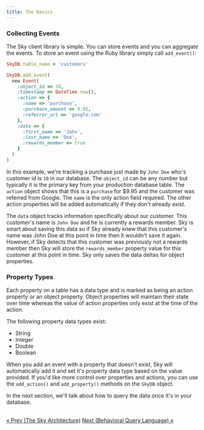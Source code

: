 ```yaml
---
title: The Basics
---
```


### Collecting Events

The Sky client library is simple.
You can store events and you can aggregate the events.
To store an event using the Ruby library simply call `add_event()`:

```ruby
SkyDB.table_name = 'customers'

SkyDB.add_event(
  new Event(
    :object_id => 10,
    :timestamp => DateTime.now(),
    :action => {
      :name => 'purchase',
      :purchase_amount => 9.95,
      :referrer_url => 'google.com'
    },
    :data => {
      :first_name => 'John',
      :last_name => 'Doe',
      :rewards_member => true
    }
  )
)
```

In this example, we're tracking a purchase just made by `John Doe` who's customer id is `10` in our database.
The `object_id` can be any number but typically it is the primary key from your production database table.
The `action` object shows that this is a `purchase` for $9.95 and the customer was referred from Google.
The `name` is the only action field required.
The other action properties will be added automatically if they don't already exist.

The `data` object tracks information specifically about our customer. 
This customer's name is `John Doe` and he is currently a rewards member.
Sky is smart about saving this data so if Sky already knew that this customer's name was John Doe at this point in time then it wouldn't save it again.
However, if Sky detects that this customer was previously not a rewards member then Sky will store the `rewards_member` property value for this customer at this point in time.
Sky only saves the data deltas for object properties.


### Property Types

Each property on a table has a data type and is marked as being an action property or an object property.
Object properties will maintain their state over time whereas the value of action properties only exist at the time of the action.

The following property data types exist:

* String
* Integer
* Double
* Boolean

When you add an event with a property that doesn't exist, Sky will automatically add it and set it's property data type based on the value provided.
If you'd like more control over properties and actions, you can use the `add_action()` and `add_property()` methods on the `SkyDB` object.

In the next section, we'll talk about how to query the data once it's in your database.

<br/>
<a href="architecture.html">« Prev <span class="hidden-phone">(The Sky Architecture)</span></a>
<span class="pull-right"><a href="query.html">Next <span class="hidden-phone">(Behavioral Query Language)</span> »</a></span>
